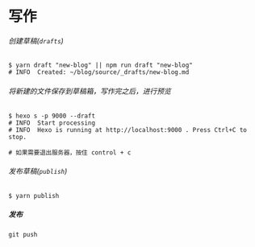 # 写作

###### 创建草稿(`drafts`)

```
$ yarn draft "new-blog" || npm run draft "new-blog"
# INFO  Created: ~/blog/source/_drafts/new-blog.md
```

###### 将新建的文件保存到草稿箱，写作完之后，进行预览

```
$ hexo s -p 9000 --draft
# INFO  Start processing
# INFO  Hexo is running at http://localhost:9000 . Press Ctrl+C to stop.

# 如果需要退出服务器，按住 control + c
```

###### 发布草稿(`publish`)

```
$ yarn publish
```

##### 发布

```
git push
```
 